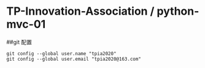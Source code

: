 # TP-Innovation-Association / python-mvc-01 


##git 配置


```text
git config --global user.name "tpia2020"
git config --global user.email "tpia2020@163.com"
```